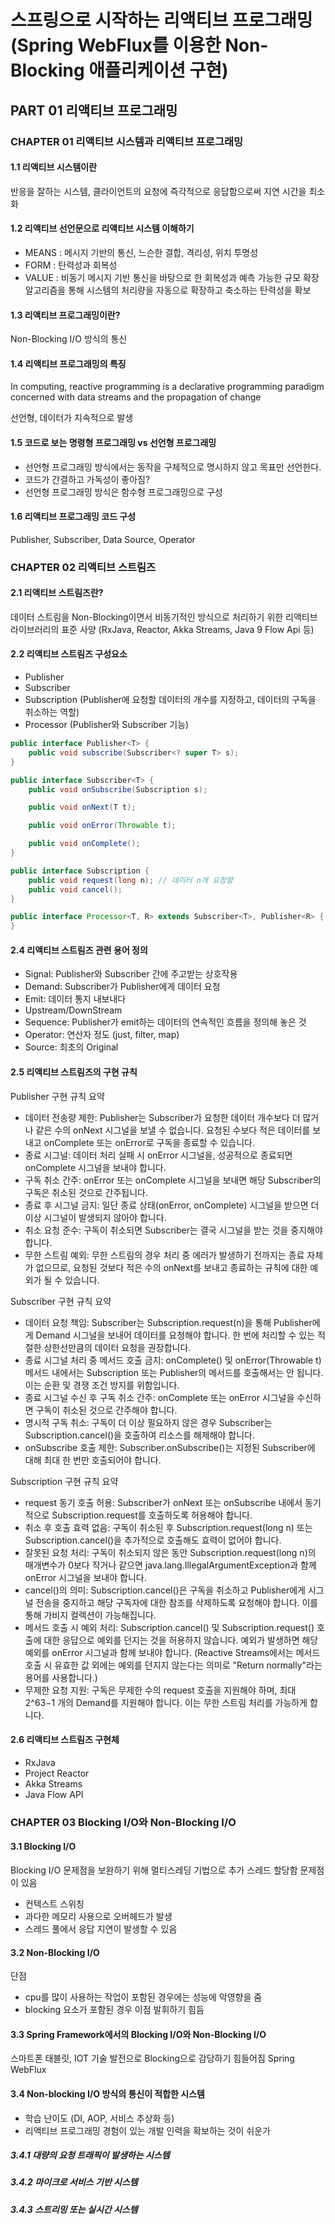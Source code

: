 # 스프링으로 시작하는 리액티브 프로그래밍 (Spring WebFlux를 이용한 Non-Blocking 애플리케이션 구현)


## PART 01 리액티브 프로그래밍

### CHAPTER 01 리액티브 시스템과 리액티브 프로그래밍

#### 1.1 리액티브 시스템이란
반응을 잘하는 시스템, 클라이언트의 요청에 즉각적으로 응답함으로써 지연 시간을 최소화

#### 1.2 리액티브 선언문으로 리액티브 시스템 이해하기

- MEANS : 메시지 기반의 통신, 느슨한 결합, 격리성, 위치 투명성
- FORM : 탄력성과 회복성
- VALUE : 비동기 메시지 기반 통신을 바탕으로 한 회복성과 예측 가능한 규모 확장 알고리즘을 통해 시스템의 처리량을 자동으로 확장하고 축소하는 탄력성을 확보

#### 1.3 리액티브 프로그래밍이란?
Non-Blocking I/O 방식의 통신

#### 1.4 리액티브 프로그래밍의 특징
In computing, reactive programming is a declarative programming paradigm concerned with data streams and the propagation of change

선언형, 데이터가 지속적으로 발생

#### 1.5 코드로 보는 명령형 프로그래밍 vs 선언형 프로그래밍
- 선언형 프로그래밍 방식에서는 동작을 구체적으로 명시하지 않고 목표만 선언한다.
- 코드가 간결하고 가독성이 좋아짐?
- 선언형 프로그래밍 방식은 함수형 프로그래밍으로 구성

#### 1.6 리액티브 프로그래밍 코드 구성
Publisher, Subscriber, Data Source, Operator

### CHAPTER 02 리액티브 스트림즈

#### 2.1 리액티브 스트림즈란?
데이터 스트림을 Non-Blocking이면서 비동기적인 방식으로 처리하기 위한 리액티브 라이브러리의 표준 사양
(RxJava, Reactor, Akka Streams, Java 9 Flow Api 등)

#### 2.2 리액티브 스트림즈 구성요소
- Publisher
- Subscriber
- Subscription (Publisher에 요청할 데이터의 개수를 지정하고, 데이터의 구독을 취소하는 역할)
- Processor (Publisher와 Subscriber 기능)


```java
public interface Publisher<T> {
    public void subscribe(Subscriber<? super T> s);
}
```

```java
public interface Subscriber<T> {
    public void onSubscribe(Subscription s);

    public void onNext(T t);

    public void onError(Throwable t);

    public void onComplete();
}
```

```java
public interface Subscription {
    public void request(long n); // 데이터 n개 요청함
    public void cancel();
}
```

```java
public interface Processor<T, R> extends Subscriber<T>, Publisher<R> {
}
```

#### 2.4 리액티브 스트림즈 관련 용어 정의
- Signal: Publisher와 Subscriber 간에 주고받는 상호작용
- Demand: Subscriber가 Publisher에게 데이터 요청
- Emit: 데이터 통지 내보내다
- Upstream/DownStream
- Sequence: Publisher가 emit하는 데이터의 연속적인 흐름을 정의해 놓은 것
- Operator: 연산자 정도 (just, filter, map)
- Source: 최초의 Original

#### 2.5 리액티브 스트림즈의 구현 규칙

Publisher 구현 규칙 요약
- 데이터 전송량 제한: Publisher는 Subscriber가 요청한 데이터 개수보다 더 많거나 같은 수의 onNext 시그널을 보낼 수 없습니다. 요청된 수보다 적은 데이터를 보내고 onComplete 또는 onError로 구독을 종료할 수 있습니다.
- 종료 시그널: 데이터 처리 실패 시 onError 시그널을, 성공적으로 종료되면 onComplete 시그널을 보내야 합니다.
- 구독 취소 간주: onError 또는 onComplete 시그널을 보내면 해당 Subscriber의 구독은 취소된 것으로 간주됩니다.
- 종료 후 시그널 금지: 일단 종료 상태(onError, onComplete) 시그널을 받으면 더 이상 시그널이 발생되지 않아야 합니다.
- 취소 요청 준수: 구독이 취소되면 Subscriber는 결국 시그널을 받는 것을 중지해야 합니다.
- 무한 스트림 예외: 무한 스트림의 경우 처리 중 에러가 발생하기 전까지는 종료 자체가 없으므로, 요청된 것보다 적은 수의 onNext를 보내고 종료하는 규칙에 대한 예외가 될 수 있습니다.

Subscriber 구현 규칙 요약
- 데이터 요청 책임: Subscriber는 Subscription.request(n)을 통해 Publisher에게 Demand 시그널을 보내어 데이터를 요청해야 합니다. 한 번에 처리할 수 있는 적절한 상한선만큼의 데이터 요청을 권장합니다.
- 종료 시그널 처리 중 메서드 호출 금지: onComplete() 및 onError(Throwable t) 메서드 내에서는 Subscription 또는 Publisher의 메서드를 호출해서는 안 됩니다. 이는 순환 및 경쟁 조건 방지를 위함입니다.
- 종료 시그널 수신 후 구독 취소 간주: onComplete 또는 onError 시그널을 수신하면 구독이 취소된 것으로 간주해야 합니다.
- 명시적 구독 취소: 구독이 더 이상 필요하지 않은 경우 Subscriber는 Subscription.cancel()을 호출하여 리소스를 해제해야 합니다.
- onSubscribe 호출 제한: Subscriber.onSubscribe()는 지정된 Subscriber에 대해 최대 한 번만 호출되어야 합니다.

Subscription 구현 규칙 요약
- request 동기 호출 허용: Subscriber가 onNext 또는 onSubscribe 내에서 동기적으로 Subscription.request를 호출하도록 허용해야 합니다.
- 취소 후 호출 효력 없음: 구독이 취소된 후 Subscription.request(long n) 또는 Subscription.cancel()을 추가적으로 호출해도 효력이 없어야 합니다.
- 잘못된 요청 처리: 구독이 취소되지 않은 동안 Subscription.request(long n)의 매개변수가 0보다 작거나 같으면 java.lang.IllegalArgumentException과 함께 onError 시그널을 보내야 합니다.
- cancel()의 의미: Subscription.cancel()은 구독을 취소하고 Publisher에게 시그널 전송을 중지하고 해당 구독자에 대한 참조를 삭제하도록 요청해야 합니다. 이를 통해 가비지 컬렉션이 가능해집니다.
- 메서드 호출 시 예외 처리: Subscription.cancel() 및 Subscription.request() 호출에 대한 응답으로 예외를 던지는 것을 허용하지 않습니다. 예외가 발생하면 해당 예외를 onError 시그널과 함께 보내야 합니다. (Reactive Streams에서는 메서드 호출 시 유효한 값 외에는 예외를 던지지 않는다는 의미로 "Return normally"라는 용어를 사용합니다.)
- 무제한 요청 지원: 구독은 무제한 수의 request 호출을 지원해야 하며, 최대 2^63−1 개의 Demand를 지원해야 합니다. 이는 무한 스트림 처리를 가능하게 합니다.

#### 2.6 리액티브 스트림즈 구현체
- RxJava
- Project Reactor
- Akka Streams
- Java Flow API


### CHAPTER 03 Blocking I/O와 Non-Blocking I/O

#### 3.1 Blocking I/O
Blocking I/O 문제점을 보완하기 위해 멀티스레딩 기법으로 추가 스레드 할당함
문제점이 있음
- 컨텍스트 스위칭
- 과다한 메모리 사용으로 오버헤드가 발생
- 스레드 풀에서 응답 지연이 발생할 수 있음

#### 3.2 Non-Blocking I/O
단점
- cpu를 많이 사용하는 작업이 포함된 경우에는 성능에 악영향을 줌
- blocking 요소가 포함된 경우 이점 발휘하기 힘듬

#### 3.3 Spring Framework에서의 Blocking I/O와 Non-Blocking I/O
스마트폰 태블릿, IOT 기술 발전으로 Blocking으로 감당하기 힘들어짐
Spring WebFlux

#### 3.4 Non-blocking I/O 방식의 통신이 적합한 시스템
- 학습 난이도 (DI, AOP, 서비스 추상화 등)
- 리액티브 프로그래밍 경험이 있는 개발 인력을 확보하는 것이 쉬운가

##### 3.4.1 대량의 요청 트래픽이 발생하는 시스템
##### 3.4.2 마이크로 서비스 기반 시스템
##### 3.4.3 스트리밍 또는 실시간 시스템
